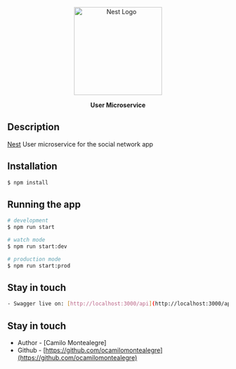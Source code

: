 <p align="center">
  <a href="http://nestjs.com/" target="blank"><img src="https://nestjs.com/img/logo-small.svg" width="200" alt="Nest Logo" /></a>
</p>

[circleci-image]: https://img.shields.io/circleci/build/github/nestjs/nest/master?token=abc123def456
[circleci-url]: https://circleci.com/gh/nestjs/nest

  <p align="center"><strong>User Microservice</strong><p align="center">

## Description

[Nest](https://github.com/ocamilomontealegre/user-microservice) User microservice for the social network app

## Installation

```bash
$ npm install
```

## Running the app

```bash
# development
$ npm run start

# watch mode
$ npm run start:dev

# production mode
$ npm run start:prod
```

## Stay in touch
```bash
- Swagger live on: [http://localhost:3000/api](http://localhost:3000/api)
```

## Stay in touch

- Author - [Camilo Montealegre]
- Github - [https://github.com/ocamilomontealegre](https://github.com/ocamilomontealegre)

